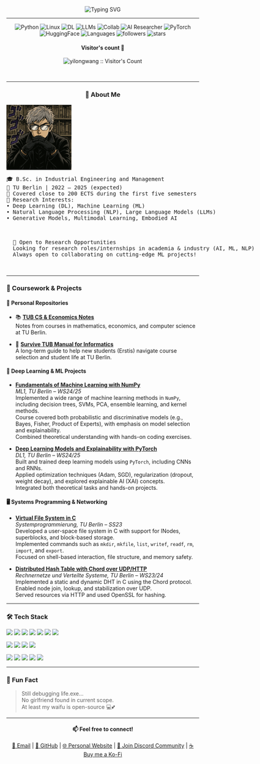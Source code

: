 
<p align="center">
  <img src="https://readme-typing-svg.demolab.com?font=Fira+Code&size=24&pause=1000&color=F76969&center=true&vCenter=true&width=500&lines=Hi+there!+I'm+Yilong.;A+passionate+AI+learner.;Welcome+to+my+GitHub!+👋" alt="Typing SVG" />
</p>

---

<p align="center">
  <img src="https://img.shields.io/badge/Code-Python-informational?style=flat&logo=python&logoColor=white&color=2bbc8a" alt="Python"/>
  <img src="https://img.shields.io/badge/Linux-Friendly-lightgrey?logo=linux" alt="Linux"/>
  <img src="https://img.shields.io/badge/Focus-Deep%20Learning-blueviolet" alt="DL"/>
  <img src="https://img.shields.io/badge/Actively%20learning-LLMs-brightgreen" alt="LLMs"/>
  <img src="https://img.shields.io/badge/Open%20to-Research%20and%20Collaboration-orange" alt="Collab"/>
    <img src="https://img.shields.io/badge/AI-Researcher-blue?style=flat-square&logo=OpenAI" alt="AI Researcher"/>
  <img src="https://img.shields.io/badge/DeepLearning-PyTorch-red?style=flat-square&logo=pytorch" alt="PyTorch"/>
  <img src="https://img.shields.io/badge/NLP-HuggingFace-yellow?style=flat-square&logo=huggingface" alt="HuggingFace"/>
  <img src="https://img.shields.io/badge/Languages-Python%20%7C%20C%20%7C%20Java-lightgrey?style=flat-square&logo=codewars" alt="Languages"/>
  <img src="https://img.shields.io/github/followers/yilongwangberlin?style=social" alt="followers"/>
  <img src="https://img.shields.io/github/stars/yilongwangberlin?style=social" alt="stars"/>
</p>





<h4 align="center">Visitor's count 👀</h4>
<p align="center">
  <img src="https://profile-counter.glitch.me/yilongwang/count.svg" alt="yilongwang :: Visitor's Count" />
</p>

<br/>

---




<h3 align="center">🚀 About Me</h3>




<div >
  <!-- 头像在右边 -->
  <img src="https://raw.githubusercontent.com/YilongWangBerlin/YilongWangBerlin/main/me4.png" width="170" align="center";" />
  <!-- 左对齐文字 -->
  <pre style="text-align: left; display: inline-block;">
🎓 B.Sc. in Industrial Engineering and Management
📍 TU Berlin | 2022 – 2025 (expected)
🧭 Covered close to 200 ECTS during the first five semesters
📌 Research Interests:
• Deep Learning (DL), Machine Learning (ML)
• Natural Language Processing (NLP), Large Language Models (LLMs)
• Generative Models, Multimodal Learning, Embodied AI
  </pre>
    <pre style="text-align: left; display: inline-block;">
  💼 Open to Research Opportunities
  Looking for research roles/internships in academia & industry (AI, ML, NLP)
  Always open to collaborating on cutting-edge ML projects!
        </pre>
</div>







---

### 🧠 Coursework & Projects

#### 📝 Personal Repositories

- 📚 **[TUB CS & Economics Notes](https://github.com/YilongWangBerlin/TUB-CS-Economics-Notes)**  
  Notes from courses in mathematics, economics, and computer science at TU Berlin.

- 📘 **[Survive TUB Manual for Informatics](https://github.com/YilongWangBerlin/SurviveTUBManual4Info)**  
  A long-term guide to help new students (Erstis) navigate course selection and student life at TU Berlin.


#### 🔬 Deep Learning & ML Projects

- **[Fundamentals of Machine Learning with NumPy](https://github.com/YilongWangBerlin/TU-Berlin-ML1)**  
  *ML1, TU Berlin – WS24/25*  
  Implemented a wide range of machine learning methods in `NumPy`, including decision trees, SVMs, PCA, ensemble learning, and kernel methods.  
  Course covered both probabilistic and discriminative models (e.g., Bayes, Fisher, Product of Experts), with emphasis on model selection and explainability.  
  Combined theoretical understanding with hands-on coding exercises.

- **[Deep Learning Models and Explainability with PyTorch](https://github.com/YilongWangBerlin/TU-Berlin-DL1)**  
  *DL1, TU Berlin – WS24/25*  
  Built and trained deep learning models using `PyTorch`, including CNNs and RNNs.  
  Applied optimization techniques (Adam, SGD), regularization (dropout, weight decay), and explored explainable AI (XAI) concepts.  
  Integrated both theoretical tasks and hands-on projects.

#### 🖥️ Systems Programming & Networking

- **[Virtual File System in C](https://github.com/YilongWangBerlin/MiniFS)**  
  *Systemprogrammierung, TU Berlin – SS23*  
  Developed a user-space file system in C with support for INodes, superblocks, and block-based storage.  
  Implemented commands such as `mkdir`, `mkfile`, `list`, `writef`, `readf`, `rm`, `import`, and `export`.  
  Focused on shell-based interaction, file structure, and memory safety.

- **[Distributed Hash Table with Chord over UDP/HTTP](https://github.com/YilongWangBerlin/ChordDHT-C)**  
  *Rechnernetze und Verteilte Systeme, TU Berlin – WS23/24*  
  Implemented a static and dynamic DHT in C using the Chord protocol.  
  Enabled node join, lookup, and stabilization over UDP.  
  Served resources via HTTP and used OpenSSL for hashing.



---


### 🛠️ Tech Stack

<p>
  <img src="https://img.shields.io/badge/Python-3776AB?style=for-the-badge&logo=python&logoColor=white"/>
  <img src="https://img.shields.io/badge/C-00599C?style=for-the-badge&logo=c&logoColor=white"/>
  <img src="https://img.shields.io/badge/Java-ED8B00?style=for-the-badge&logo=java&logoColor=white"/>
  <img src="https://img.shields.io/badge/SQL-4479A1?style=for-the-badge&logo=postgresql&logoColor=white"/>
  <img src="https://img.shields.io/badge/JavaScript-F7DF1E?style=for-the-badge&logo=javascript&logoColor=black"/>
  <img src="https://img.shields.io/badge/Haskell-5e5086?style=for-the-badge&logo=haskell&logoColor=white"/>
  <img src="https://img.shields.io/badge/MIPS-grey?style=for-the-badge"/>
</p>

<p>
  <img src="https://img.shields.io/badge/PyTorch-EE4C2C?style=for-the-badge&logo=pytorch&logoColor=white"/>
  <img src="https://img.shields.io/badge/Numpy-013243?style=for-the-badge&logo=numpy&logoColor=white"/>
  <img src="https://img.shields.io/badge/Vue.js-4FC08D?style=for-the-badge&logo=vue.js&logoColor=white"/>
  <img src="https://img.shields.io/badge/gRPC-5E8CDE?style=for-the-badge"/>
</p>

<p>
  <img src="https://img.shields.io/badge/Git-F05032?style=for-the-badge&logo=git&logoColor=white"/>
  <img src="https://img.shields.io/badge/Linux-FCC624?style=for-the-badge&logo=linux&logoColor=black"/>
  <img src="https://img.shields.io/badge/VSCode-007ACC?style=for-the-badge&logo=visual-studio-code&logoColor=white"/>
  <img src="https://img.shields.io/badge/Jupyter-F37626?style=for-the-badge&logo=jupyter&logoColor=white"/>
  <img src="https://img.shields.io/badge/Bash-121011?style=for-the-badge&logo=gnu-bash&logoColor=white"/>
</p>





---

### 🎯 Fun Fact

> Still debugging life.exe...  
> No girlfriend found in current scope.  
> At least my waifu is open-source 💻💕


---

<h4 align="center">📫 Feel free to connect!</h4>
<p align="center">
  <a href="mailto:yilong_wang@tu-berlin.de">📧 Email</a> | 
  <a href="https://github.com/YilongWangBerlin">🐙 GitHub</a> | 
  <a href="https://yilongwangberlin.github.io">🌐 Personal Website</a> | 
  <a href="https://discord.gg/jswsDA8h">💬 Join Discord Community</a> | 
  <a href="https://ko-fi.com/yilongwang">☕ Buy me a Ko-Fi</a>
</p>

